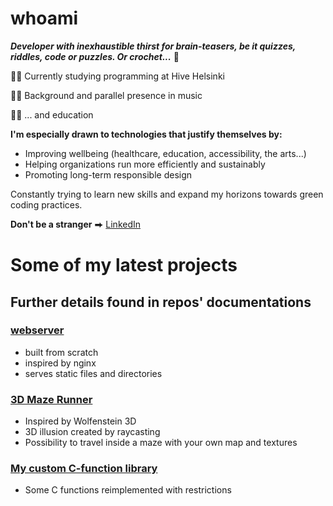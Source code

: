 # whoami

***Developer with inexhaustible thirst for brain-teasers, be it quizzes, riddles, code or puzzles. Or crochet...*** 🧶

👩‍💻 Currently studying programming at Hive Helsinki

👩‍🎤 Background and parallel presence in music

👩‍🏫 ... and education

**I'm especially drawn to technologies that justify themselves by:**
  - Improving wellbeing (healthcare, education, accessibility, the arts...)
  - Helping organizations run more efficiently and sustainably
  - Promoting long-term responsible design

Constantly trying to learn new skills and expand my horizons towards green coding practices.

**Don't be a stranger** ⮕ [LinkedIn](https://www.linkedin.com/in/saara-leena-niemela/)

# Some of my latest projects

## Further details found in repos' documentations

### [webserver](https://github.com/JiggyStardust/webserv) 
- built from scratch
- inspired by nginx
- serves static files and directories

### [3D Maze Runner](https://github.com/JiggyStardust/cub3D)
- Inspired by Wolfenstein 3D
- 3D illusion created by raycasting
- Possibility to travel inside a maze with your own map and textures

### [My custom C-function library](https://github.com/JiggyStardust/Libft)
- Some C functions reimplemented with restrictions
